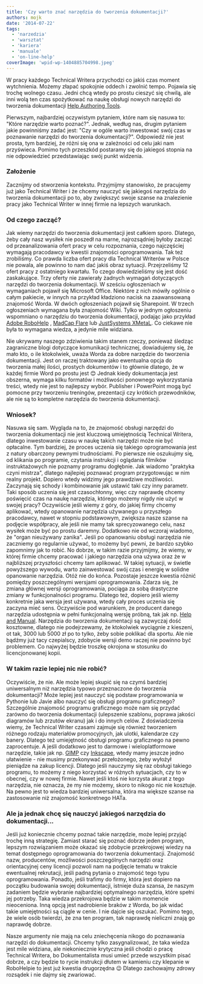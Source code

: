 ```yaml
---
title: 'Czy warto znać narzędzia do tworzenia dokumentacji?'
authors: mojk
date: '2014-07-22'
tags:
  - 'narzedzia'
  - 'warsztat'
  - 'kariera'
  - 'manuale'
  - 'on-line-help'
coverImage: 'wpid-wp-1404885704998.jpeg'
---
```


W pracy każdego Technical Writera przychodzi co jakiś czas moment wytchnienia.
Możemy złapać spokojnie oddech i zwolnić tempo. Pojawia się trochę wolnego
czasu. Jedni chcą wtedy po prostu cieszyć się chwilą, ale inni wolą ten czas
spożytkować na naukę obsługi nowych narzędzi do tworzenia dokumentacji
[Help Authoring Tools](http://en.wikipedia.org/w/index.php?title=Help_authoring_tool).

<!--truncate-->

Pierwszym, najbardziej oczywistym pytaniem, które nam się nasuwa to: "Które
narzędzie warto poznać?". Jednak, według nas, drugim pytaniem jakie powinniśmy
zadać jest: "Czy w ogóle warto inwestować swój czas w poznawanie narzędzi do
tworzenia dokumentacji?". Odpowiedź nie jest prosta, tym bardziej, że różni się
ona w zależności od celu jaki nam przyświeca. Pomimo tych przeszkód postaramy
się do jakiegoś stopnia na nie odpowiedzieć przedstawiając swój punkt widzenia.

### Założenie

Zacznijmy od stworzenia kontekstu. Przyjmijmy stanowisko, że pracujemy już jako
Technical Writer i że chcemy nauczyć się jakiegoś narzędzia do tworzenia
dokumentacji po to, aby zwiększyć swoje szanse na znalezienie pracy jako
Technical Writer w innej firmie na lepszych warunkach.

### Od czego zacząć?

Jak wiemy narzędzi do tworzenia dokumentacji jest całkiem sporo. Dlatego, żeby
cały nasz wysiłek nie poszedł na marne, najrozsądniej byłoby zacząć od
przeanalizowania ofert pracy w celu rozpoznania, czego najczęściej wymagają
pracodawcy w kwestii znajomości oprogramowania. Tak też zrobiliśmy. Co prawda
liczba ofert pracy dla Technical Writerów w Polsce nie powala, ale powinno to
nam dać jakiś obraz sytuacji. Przejrzeliśmy 12 ofert pracy z ostatniego
kwartału. To czego dowiedzieliśmy się jest dość zaskakujące. Trzy oferty nie
zawierały żadnych wymagań dotyczących narzędzi do tworzenia dokumentacji. W
sześciu ogłoszeniach w wymaganiach pojawił się Microsoft Office. Niektóre z nich
mówiły ogólnie o całym pakiecie, w innych na przykład kładziono nacisk na
zaawansowaną znajomość Worda. W dwóch ogłoszeniach pojawił się Sharepoint. W
trzech ogłoszeniach wymagana była znajomość Wiki. Tylko w jednym ogłoszeniu
wspomniano o narzędziu do tworzenia dokumentacji, podając jako przykład
[Adobe RoboHelp](http://www.adobe.com/pl/products/robohelp.html) ,
[MadCap Flare](http://www.madcapsoftware.com/products/flare/) lub
[JustSystems XMetaL](http://xmetal.com). Co ciekawe nie była to wymagana wiedza,
a jedynie mile widziana.

Nie ukrywamy naszego zdziwienia takim stanem rzeczy, ponieważ śledząc
zagraniczne blogi dotyczące komunikacji technicznej, dowiadujemy się, że mało
kto, o ile ktokolwiek, uważa Worda za dobre narzędzie do tworzenia dokumentacji.
Jest on raczej traktowany jako ewentualna opcja do tworzenia małej ilości,
prostych dokumentów i to głównie dlatego, że w każdej firmie Word po prostu jest
😊 Jednak kiedy dokumentacja jest obszerna, wymaga kilku formatów i możliwości
ponownego wykorzystania treści, wtedy nie jest to najlepszy wybór. Publisher i
PowerPoint mogą być pomocne przy tworzeniu treningów, prezentacji czy krótkich
przewodników, ale nie są to kompletne narzędzia do tworzenia dokumentacji.

### Wniosek?

Nasuwa się sam. Wygląda na to, że znajomość obsługi narzędzi do tworzenia
dokumentacji nie jest kluczową umiejętnością Technical Writera, dlatego
inwestowanie czasu w naukę takich narzędzi może nie być opłacalne. Tym bardziej,
że proces uczenia się takiego oprogramowania jest z natury obarczony pewnymi
trudnościami. Po pierwsze nie oszukujmy się, od klikania po programie, czytania
instrukcji i oglądania filmików instruktażowych nie poznamy programu dogłębnie.
Jak wiadomo "praktyka czyni mistrza", dlatego najlepiej poznawać program
przygotowując w nim realny projekt. Dopiero wtedy widzimy jego prawdziwe
możliwości. Zaczynają się schody i kombinowanie jak ustawić taki czy inny
parametr. Taki sposób uczenia się jest czasochłonny, więc czy naprawdę chcemy
poświęcić czas na naukę narzędzia, którego możemy nigdy nie użyć w swojej pracy?
Oczywiście jeśli wiemy z góry, do jakiej firmy chcemy aplikować, wtedy
opanowanie narzędzia używanego u przyszłego pracodawcy, nawet w stopniu
podstawowym, zwiększa nasze szanse na podjęcie współpracy, ale jeśli nie mamy
tak sprecyzowanego celu, nasz wysiłek może być po prostu daremny. Dodatkowo nie
od wczoraj wiadomo, że "organ nieużywany zanika". Jeśli po opanowaniu obsługi
narzędzia nie zaczniemy go regularnie używać, to możemy być pewni, że bardzo
szybko zapomnimy jak to robić. No dobrze, w takim razie przyjmijmy, że wiemy, w
której firmie chcemy pracować i jakiego narzędzia ona używa oraz że w
najbliższej przyszłości chcemy tam aplikować. W takiej sytuacji, w świetle
powyższego wywodu, warto zainwestować swój czas i energię w solidne opanowanie
narzędzia. Otóż nie do końca. Pozostaje jeszcze kwestia różnić pomiędzy
poszczególnymi wersjami oprogramowania. Zdarza się, że zmiana głównej wersji
oprogramowania, pociąga za sobą drastyczne zmiany w funkcjonalności programu.
Dlatego też, dopiero jeśli wiemy konkretnie jaka wersja jest używana, wtedy cały
proces uczenia się zaczyna mieć sens. Oczywiście pod warunkiem, że producent
danego narzędzia udostępnia w pełni funkcjonalną wersję próbną, tak jak np.
[Help and Manual](http://www.helpandmanual.com). Narzędzia do tworzenia
dokumentacji są zazwyczaj dość kosztowne, dlatego nie podejrzewamy, że
ktokolwiek wyciągnie z kieszeni, ot tak, 3000 lub 5000 zł po to tylko, żeby
sobie poklikać dla sportu. Ale nie bądźmy już tacy czepialscy, zdobycie wersji
demo raczej nie powinno być problemem. Co najwyżej będzie troszkę okrojona w
stosunku do licencjonowanej kopii.

### W takim razie lepiej nic nie robić?

Oczywiście, że nie. Ale może lepiej skupić się na czymś bardziej uniwersalnym
niż narzędzia typowo przeznaczone do tworzenia dokumentacji? Może lepiej jest
nauczyć się podstaw programowania w Pythonie lub Javie albo nauczyć się obsługi
programu graficznego? Szczególnie znajomość programu graficznego może nam się
przydać zarówno do tworzenia dokumentacji (ulepszenie szablonu, poprawa jakości
diagramów lub zrzutów ekranu) jak i do innych celów. Z doświadczenia wiemy, że
Technical Writer czasami zajmuje się również tworzeniem różnego rodzaju
materiałów promocyjnych, jak ulotki, kalendarze czy banery. Dlatego też
umiejętność obsługi programu graficznego na pewno zaprocentuje. A jeśli
dodatkowo jest to darmowe i wieloplatformowe narzędzie, takie jak np.
[GIMP](http://www.gimp.org) czy [Inkscape](http://www.inkscape.org), wtedy mamy
jeszcze jedno ułatwienie - nie musimy przekonywać przełożonego, żeby wyłożył
pieniądze na zakup licencji. Dlatego jeśli nauczymy się raz obsługi takiego
programu, to możemy z niego korzystać w różnych sytuacjach, czy to w obecnej,
czy w nowej firmie. Nawet jeśli ktoś nie korzysta akurat z tego narzędzia, nie
oznacza, że my nie możemy, skoro to nikogo nic nie kosztuje. Na pewno jest to
wiedza bardziej uniwersalna, która ma większe szanse na zastosowanie niż
znajomość konkretnego HATa.

### Ale ja jednak chcę się nauczyć jakiegoś narzędzia do dokumentacji...

Jeśli już koniecznie chcemy poznać takie narzędzie, może lepiej przyjąć trochę
inną strategię. Zamiast starać się poznać dobrze jeden program, lepszym
rozwiązaniem może okazać się zdobycie przekrojowej wiedzy na temat dostępnego
oprogramowania do tworzenia dokumentacji. Znajomość nazw, producentów,
możliwości poszczególnych narzędzi oraz orientacyjnej ceny licencji pozwoli nam
na podjęcie tematu w trakcie ewentualnej rekrutacji, jeśli padną pytania o
znajomość tego typu oprogramowania. Ponadto, jeśli trafimy do firmy, która jest
dopiero na początku budowania swojej dokumentacji, istnieje duża szansa, że
naszym zadaniem będzie wybranie najbardziej optymalnego narzędzia, które spełni
jej potrzeby. Taka wiedza przekrojowa będzie w takim momencie nieoceniona. Inną
opcją jest nadrobienie braków z Worda, bo jak widać takie umiejętności są ciągle
w cenie. I nie dajcie się oszukać. Pomimo tego, że wiele osób twierdzi, że zna
ten program, tak naprawdę nieliczni znają go naprawdę dobrze.

Nasze argumenty nie mają na celu zniechęcenia nikogo do poznawania narzędzi do
dokumentacji. Chcemy tylko zasygnalizować, że taka wiedza jest mile widziana,
ale niekoniecznie krytyczna jeśli chodzi o pracę Technical Writera, bo
Dokumentalista musi umieć przede wszystkim pisać dobrze, a czy będzie to rycie
instrukcji dłutem w kamieniu czy klepanie w RoboHelpie to jest już kwestia
drugorzędna 😉 Dlatego zachowajmy zdrowy rozsądek i nie dajmy się zwariować.
